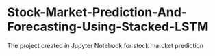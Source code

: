 # Stock-Market-Prediction-And-Forecasting-Using-Stacked-LSTM
The project created in Jupyter Notebook
for stock marcket prediction
